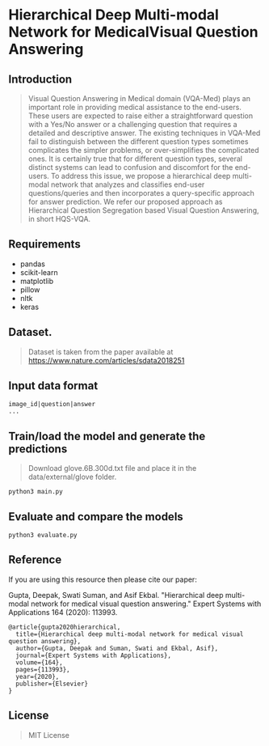 # Hierarchical Deep Multi-modal Network for MedicalVisual Question Answering

## Introduction

> Visual Question Answering in Medical domain (VQA-Med) plays an important role in providing medical assistance to the end-users. These users are expected to raise either a straightforward question with a Yes/No answer or a challenging question that requires a detailed and descriptive answer. The existing techniques in VQA-Med fail to distinguish between the different question types sometimes complicates the simpler problems, or over-simplifies the complicated ones. It is certainly true that for different question types, several distinct systems can lead to confusion and discomfort for the end-users. To address this issue, we propose a hierarchical deep multi-modal network that analyzes and classifies end-user questions/queries and then incorporates a query-specific approach for answer prediction. We refer our proposed approach as Hierarchical Question Segregation based Visual Question Answering, in short HQS-VQA. 

## Requirements

  * pandas
  * scikit-learn
  * matplotlib
  * pillow
  * nltk
  * keras

## Dataset.
    
> Dataset is taken from the paper available at https://www.nature.com/articles/sdata2018251

## Input data format

```
image_id|question|answer
...
```
## Train/load the model and generate the predictions

> Download glove.6B.300d.txt file and place it in the data/external/glove folder.

```
python3 main.py
```

## Evaluate and compare the models

```
python3 evaluate.py
```
    
## Reference

If you are using this resource then please cite our paper:

Gupta, Deepak, Swati Suman, and Asif Ekbal. "Hierarchical deep multi-modal network for medical visual question answering." Expert Systems with Applications 164 (2020): 113993.

```
@article{gupta2020hierarchical,
  title={Hierarchical deep multi-modal network for medical visual question answering},
  author={Gupta, Deepak and Suman, Swati and Ekbal, Asif},
  journal={Expert Systems with Applications},
  volume={164},
  pages={113993},
  year={2020},
  publisher={Elsevier}
}
```

    
## License
> MIT License
